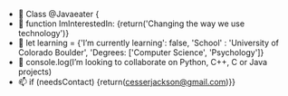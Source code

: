 - 👋 Class @Javaeater {
- 👀 function ImInterestedIn: {return('Changing the way we use technology')}
- 🌱 let learning = {'I’m currently learning': false, 'School' : 'University of Colorado Boulder', 'Degrees: ['Computer Science', 'Psychology']} 
- 💞️ console.log(I’m looking to collaborate on Python, C++, C or Java projects)
- 📫 if (needsContact) {return(cesserjackson@gmail.com)}}

<!---
Javaeater/Javaeater is a ✨ special ✨ repository because its `README.md` (this file) appears on your GitHub profile.
You can click the Preview link to take a look at your changes.
--->
